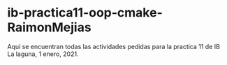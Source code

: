 # ib-practica11-oop-cmake-RaimonMejias
Aquí se encuentran todas las actividades pedidas para la practica 11 de IB
La laguna, 1 enero, 2021.
